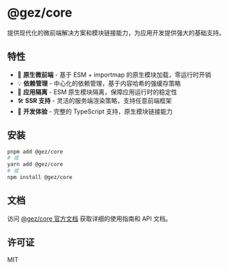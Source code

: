 # @gez/core

提供现代化的微前端解决方案和模块链接能力，为应用开发提供强大的基础支持。

## 特性

- 🚀 **原生微前端** - 基于 ESM + importmap 的原生模块加载，零运行时开销
- 💡 **依赖管理** - 中心化的依赖管理，基于内容哈希的强缓存策略
- 🎨 **应用隔离** - ESM 原生模块隔离，保障应用运行时的稳定性
- 🛠️ **SSR 支持** - 灵活的服务端渲染策略，支持任意前端框架
- 🔧 **开发体验** - 完整的 TypeScript 支持，原生模块链接能力

## 安装

```bash
pnpm add @gez/core
# 或
yarn add @gez/core
# 或
npm install @gez/core
```

## 文档

访问 [@gez/core 官方文档](https://www.jsesm.com) 获取详细的使用指南和 API 文档。

## 许可证

MIT